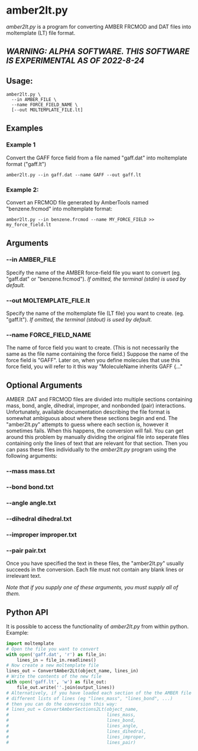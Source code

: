 amber2lt.py
===========

*amber2lt.py* is a program for converting AMBER FRCMOD and DAT files
into moltemplate (LT) file format.

## *WARNING: ALPHA SOFTWARE. THIS SOFTWARE IS EXPERIMENTAL AS OF 2022-8-24*


## Usage:

```
amber2lt.py \
  --in AMBER_FILE \
  --name FORCE_FIELD_NAME \
  [--out MOLTEMPLATE_FILE.lt]
```

## Examples

### Example 1

Convert the GAFF force field from a file named "gaff.dat"
into moltemplate format ("gaff.lt")

```
amber2lt.py --in gaff.dat --name GAFF --out gaff.lt
```

### Example 2:

Convert an FRCMOD file generated by AmberTools named "benzene.frcmod"
into moltemplate format:

```
amber2lt.py --in benzene.frcmod --name MY_FORCE_FIELD >> my_force_field.lt
```




## Arguments


### --in AMBER_FILE

Specify the name of the AMBER force-field file you want to convert
(eg. "gaff.dat" or "benzene.frcmod").
*If omitted, the terminal (stdin) is used by default.*


### --out MOLTEMPLATE_FILE.lt

Specify the name of the moltemplate file (LT file) you want to create.
(eg. "gaff.lt").
*If omitted, the terminal (stdout) is used by default.*


### --name FORCE_FIELD_NAME

The name of force field you want to create.
(This is not necessarily the same as the file name containing the force field.)
Suppose the name of the force field is "GAFF".  Later on, when you define
molecules that use this force field, you will refer to it this way
"MoleculeName inherits GAFF {..."

## Optional Arguments

AMBER .DAT and FRCMOD files are divided into multiple sections containing
mass, bond, angle, dihedral, improper, and nonbonded (pair) interactions.
Unfortunately, available documentation describing the file format
is somewhat ambiguous about where these sections begin and end.
The "amber2lt.py" attempts to guess where each section is,
however it sometimes fails.  When this happens, the conversion will fail.
You can get around this problem by manually dividing the original file
into seperate files containing only the lines of text that are relevant
for that section.  Then you can pass these files individually to
the *amber2lt.py* program using the following arguments:

### --mass mass.txt
### --bond bond.txt
### --angle angle.txt
### --dihedral dihedral.txt
### --improper improper.txt
### --pair pair.txt

Once you have specified the text in these files, the "amber2lt.py"
usually succeeds in the conversion.
Each file must not contain any blank lines or irrelevant text.

*Note that if you supply one of these arguments, you must supply all of them.*


## Python API

It is possible to access the functionality of *amber2lt.py* from 
within python.  Example:

```python
import moltemplate
# Open the file you want to convert
with open('gaff.dat', 'r') as file_in:
    lines_in = file_in.readlines()
# Now create a new moltemplate file
lines_out = ConvertAmber2Lt(object_name, lines_in)
# Write the contents of the new file
with open('gaff.lt', 'w') as file_out:
    file_out.write(''.join(output_lines))
# Alternatively, if you have loaded each section of the the AMBER file into
# different lists of lines (eg "lines_mass", "lines_bond", ...)
# then you can do the conversion this way:
# lines_out = ConvertAmberSections2Lt(object_name,
#                                     lines_mass,
#                                     lines_bond,
#                                     lines_angle,
#                                     lines_dihedral,
#                                     lines_improper,
#                                     lines_pair)
```
